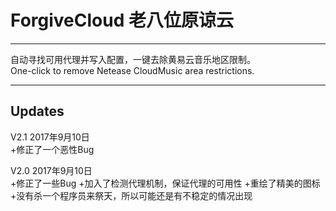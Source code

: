 # ForgiveCloud 老八位原谅云

***
自动寻找可用代理并写入配置，一键去除黄易云音乐地区限制。  
One-click to remove Netease CloudMusic area restrictions.
*** 

## Updates

V2.1
2017年9月10日  
+修正了一个恶性Bug

V2.0
2017年9月10日  
+修正了一些Bug
+加入了检测代理机制，保证代理的可用性
+重绘了精美的图标
+没有杀一个程序员来祭天，所以可能还是有不稳定的情况出现
